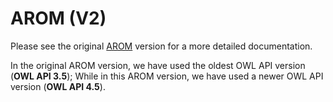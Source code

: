 # AROM (V2)

Please see the original [AROM](https://github.com/inesosman/AROM) version for a more detailed documentation.

In the original AROM version, we have used the oldest OWL API version (__OWL API 3.5__); While in this AROM version, we have used a newer OWL API version (__OWL API 4.5__).
